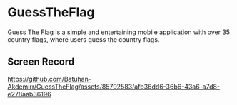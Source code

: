 # GuessTheFlag
Guess The Flag is a simple and entertaining mobile application with over 35 country flags, where users guess the country flags.

## Screen Record
https://github.com/Batuhan-Akdemirr/GuessTheFlag/assets/85792583/afb36dd6-36b6-43a6-a7d8-e278aab36196

